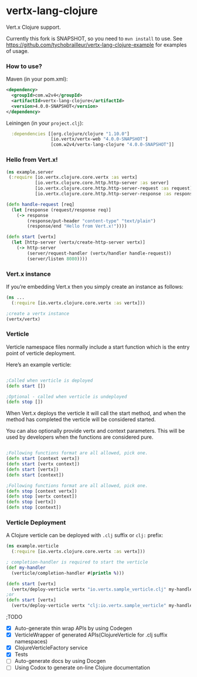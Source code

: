 # vertx-lang-clojure
Vert.x Clojure support.

Currently this fork is SNAPSHOT, so you need to `mvn install` to use.
See https://github.com/tychobrailleur/vertx-lang-clojure-example for examples of usage.

### How to use?

Maven (in your pom.xml):
```xml
<dependency>
  <groupId>com.w2v4</groupId>
  <artifactId>vertx-lang-clojure</artifactId>
  <version>4.0.0-SNAPSHOT</version>
</dependency>
```

Leiningen (in your `project.clj`):

```clojure
  :dependencies [[org.clojure/clojure "1.10.0"]
                 [io.vertx/vertx-web "4.0.0-SNAPSHOT"]
                 [com.w2v4/vertx-lang-clojure "4.0.0-SNAPSHOT"]]
```


### Hello from Vert.x!

```clojure
(ns example.server
 (:require [io.vertx.clojure.core.vertx :as vertx]
           [io.vertx.clojure.core.http.http-server :as server]
           [io.vertx.clojure.core.http.http-server-request :as request]
           [io.vertx.clojure.core.http.http-server-response :as response]))

(defn handle-request [req]
  (let [response (request/response req)]
    (-> response
        (response/put-header "content-type" "text/plain")
        (response/end "Hello from Vert.x!"))))

(defn start [vertx]
  (let [http-server (vertx/create-http-server vertx)]
    (-> http-server
        (server/request-handler (vertx/handler handle-request))
        (server/listen 8080))))
```

### Vert.x instance

If you’re embedding Vert.x then you simply create an instance as follows:

```clojure
(ns ...
  (:require [io.vertx.clojure.core.vertx :as vertx]))

;create a vertx instance
(vertx/vertx)
```

### Verticle

Verticle namespace files normally include a start function which is the entry point of verticle deployment.

Here’s an example verticle:
```clojure

;Called when verticle is deployed
(defn start [])

;Optional - called when verticle is undeployed
(defn stop [])
```

When Vert.x deploys the verticle it will call the start method, and when the method has completed the verticle will be considered started.

You can also optionally provide vertx and context parameters. This will be used by developers when the functions are considered pure.

```clojure

;Following functions format are all allowed, pick one.
(defn start [context vertx])
(defn start [vertx context])
(defn start [vertx])
(defn start [context])

;Following functions format are all allowed, pick one.
(defn stop [context vertx])
(defn stop [vertx context])
(defn stop [vertx])
(defn stop [context])

```

### Verticle Deployment

A Clojure verticle can be deployed with `.clj` suffix or `clj:` prefix:

```clojure
(ns example.verticle
  (:require [io.vertx.clojure.core.vertx :as vertx]))

; completion-handler is required to start the verticle
(def my-handler
  (verticle/completion-handler #(println %)))

(defn start [vertx]
  (vertx/deploy-verticle vertx "io.vertx.sample_verticle.clj" my-handler))
;or
(defn start [vertx]
  (vertx/deploy-verticle vertx "clj:io.vertx.sample_verticle" my-handler))
```

;TODO

- [x] Auto-generate thin wrap APIs by using Codegen
- [x] VerticleWrapper of generated APIs(ClojureVerticle for .clj suffix namespaces)
- [x] ClojureVerticleFactory service
- [x] Tests
- [ ] Auto-generate docs by using Docgen
- [ ] Using Codox to generate on-line Clojure documentation
